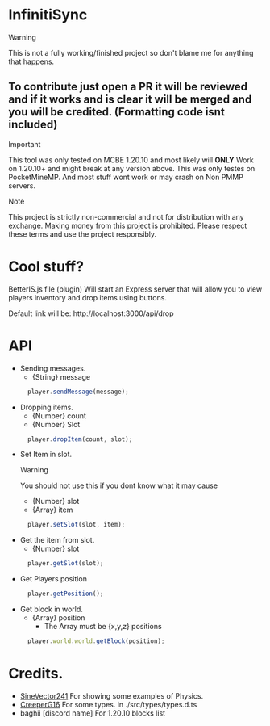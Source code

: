 # InfinitiSync 

> [!WARNING]
> This is not a fully working/finished project so don't blame me for anything that happens.


## To contribute just open a PR it will be reviewed and if it works and is clear it will be merged and you will be credited. (Formatting code isnt included)

> [!IMPORTANT]
> This tool was only tested on MCBE 1.20.10 and most likely will **ONLY** Work on 1.20.10+ and might break at any version above.
> This was only testes on PocketMineMP. And most stuff wont work or may crash on Non PMMP servers.

> [!NOTE]
> This project is strictly non-commercial and not for distribution with any exchange. Making money from this project is prohibited. Please respect these terms and use the project responsibly.

# Cool stuff?
BetterIS.js file (plugin) Will start an Express server that will allow you to view players inventory and drop items using buttons.

Default link will be: http://localhost:3000/api/drop
# API
  - Sending messages.
    - {String} message
    ```js
      player.sendMessage(message);
    ```
  - Dropping items.
    - {Number} count
    - {Number} Slot
    ```js
      player.dropItem(count, slot);
    ```
  - Set Item in slot.
    > [!WARNING]
    > You should not use this if you dont know what it may cause
    - {Number} slot
    - {Array} item
    ```js
      player.setSlot(slot, item);
    ```
  - Get the item from slot.
    - {Number} slot
    ```js
      player.getSlot(slot);
    ```
  - Get Players position
    ```js
      player.getPosition();
    ```
  - Get block in world.
    - {Array} position
      - The Array must be {x,y,z} positions
    ```js
      player.world.world.getBlock(position);
    ```
 # Credits.
  - [SineVector241](https://github.com/SineVector241) For showing some examples of Physics.
  - [CreeperG16](https://github.com/CreeperG16) For some types. in ./src/types/types.d.ts
  - baghii [discord name] For 1.20.10 blocks list

